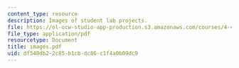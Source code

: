 ```yaml
---
content_type: resource
description: Images of student lab projects.
file: https://ol-ocw-studio-app-production.s3.amazonaws.com/courses/4-411-building-technology-laboratory-spring-2004/df540db22c85b1cbdc86c1f4a0b09dc9_images.pdf
file_type: application/pdf
resourcetype: Document
title: images.pdf
uid: df540db2-2c85-b1cb-dc86-c1f4a0b09dc9
---
```

